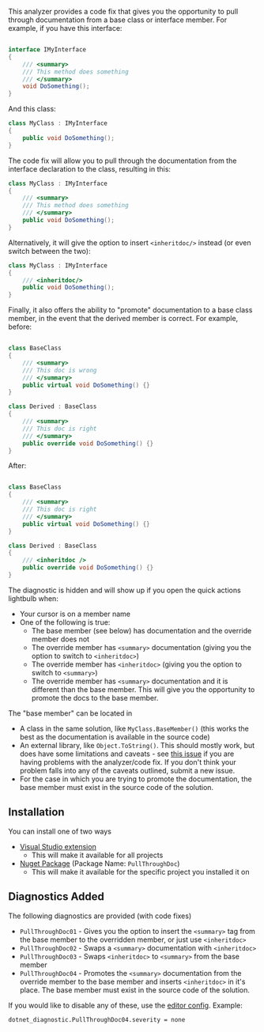 This analyzer provides a code fix that gives you the opportunity to pull through documentation from a base class or interface member.  For example, if you have this interface:

```csharp

interface IMyInterface 
{
    /// <summary>
    /// This method does something
    /// </summary>
    void DoSomething();
}

```

And this class:

```csharp
class MyClass : IMyInterface
{
    public void DoSomething();
}
```

The code fix will allow you to pull through the documentation from the interface declaration to the class, resulting in this:

```csharp
class MyClass : IMyInterface
{
    /// <summary>
    /// This method does something
    /// </summary>
    public void DoSomething();
}
```

Alternatively, it will give the option to insert `<inheritdoc/>` instead (or even switch between the two):
```csharp
class MyClass : IMyInterface
{
    /// <inheritdoc/>
    public void DoSomething();
}
```

Finally, it also offers the ability to "promote" documentation to a base class member, in the event that the derived member is correct.  For example, before:
```csharp

class BaseClass
{
    /// <summary>
    /// This doc is wrong
    /// </summary>
    public virtual void DoSomething() {}
}

class Derived : BaseClass
{
    /// <summary>
    /// This doc is right
    /// </summary>
    public override void DoSomething() {}
}

```

After:
```csharp

class BaseClass
{
    /// <summary>
    /// This doc is right
    /// </summary>
    public virtual void DoSomething() {}
}

class Derived : BaseClass
{
    /// <inheritdoc />
    public override void DoSomething() {}
}

```

The diagnostic is hidden and will show up if you open the quick actions lightbulb when:
- Your cursor is on a member name
- One of the following is true:
  - The base member (see below) has documentation and the override member does not
  - The override member has `<summary>` documentation (giving you the option to switch to `<inheritdoc>`)
  - The override member has `<inheritdoc>` (giving you the option to switch to `<summary>`)
  - The override member has `<summary>` documentation and it is different than the base member.  This will give you the opportunity to promote the docs to the base member.

The "base member" can be located in
  - A class in the same solution, like `MyClass.BaseMember()` (this works the best as the documentation is available in the source code)
  - An external library, like `Object.ToString()`.  This should mostly work, but does have some limitations and caveats - see [this issue](https://github.com/someguy20336/PullThroughDoc/issues/12) if you are having problems with the analyzer/code fix.  If you don't think your problem falls into any of the caveats outlined, submit a new issue.
  - For the case in which you are trying to promote the documentation, the base member must exist in the source code of the solution.

## Installation

You can install one of two ways
- [Visual Studio extension](https://marketplace.visualstudio.com/items?itemName=someguy20336.PullThroughDoc)
  - This will make it available for all projects
- [Nuget Package](https://www.nuget.org/packages/PullThroughDoc/) (Package Name: `PullThroughDoc`)
  - This will make it available for the specific project you installed it on

## Diagnostics Added
The following diagnostics are provided (with code fixes)
- `PullThroughDoc01` - Gives you the option to insert the `<summary>` tag from the base member to the overridden member, or just use `<inheritdoc>`
- `PullThroughDoc02` - Swaps a `<summary>` documentation with `<inheritdoc>`
- `PullThroughDoc03` - Swaps `<inheritdoc>` to `<summary>` from the base member
- `PullThroughDoc04` - Promotes the `<summary>` documentation from the override member to the base member and inserts `<inheritdoc>` in it's place. The base member must exist in the source code of the solution.

If you would like to disable any of these, use the [editor config](https://learn.microsoft.com/en-us/dotnet/fundamentals/code-analysis/configuration-options#severity-level).  Example:
```
dotnet_diagnostic.PullThroughDoc04.severity = none
```
